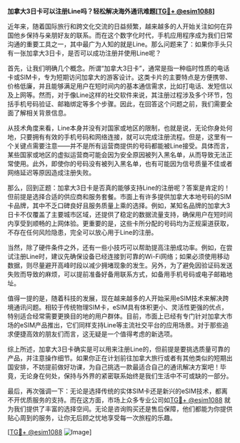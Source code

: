 **加拿大3日卡可以注册Line吗？轻松解决海外通讯难题[[TG💪+ @esim1088](https://t.me/s/esim1088)]**

近年来，随着国际旅行和跨文化交流的日益频繁，越来越多的人开始关注如何在异国他乡保持与亲朋好友的联系。而在这个数字化时代，手机应用程序成为我们日常沟通的重要工具之一，其中最广为人知的就是Line。那么问题来了：如果你手头只有一张加拿大3日卡，是否可以成功注册并使用Line呢？

首先，让我们明确几个概念。所谓“加拿大3日卡”，通常是指一种临时性质的电话卡或SIM卡，专为短期访问加拿大的游客设计。这类卡片的主要特点是方便携带、价格低廉，并且能够满足用户在短时间内的基本通信需求，比如打电话、发短信以及上网等。然而，对于像Line这样的社交软件来说，其注册过程涉及多个环节，包括手机号码验证、邮箱绑定等多个步骤。因此，在回答这个问题之前，我们需要全面了解相关背景信息。

从技术角度来看，Line本身并没有对国家或地区的限制，也就是说，无论你身处何地，只要拥有有效的手机号码和网络连接，就可以完成注册流程。但是，这里有一个关键点需要注意——并不是所有运营商提供的号码都能被Line接受。具体而言，某些国家或地区的虚拟运营商可能会因为安全原因被列入黑名单，从而导致无法正常使用。此外，即使你的号码没有被列入黑名单，也有可能因为信号质量不佳或者网络延迟等原因造成注册失败。

那么，回到正题：加拿大3日卡是否真的能够支持Line的注册呢？答案是肯定的！但前提是选择合适的供应商和服务套餐。市面上有许多提供加拿大本地号码的SIM卡品牌，其中不乏口碑良好且服务质量上乘的选择。例如，某知名品牌的加拿大3日卡不仅覆盖了主要城市区域，还提供了稳定的数据流量支持，确保用户在短时间内享受到顺畅的上网体验。更重要的是，这些卡所分配的号码均为正规渠道获取，不存在任何风险隐患，完全可以放心用于Line的注册。

当然，除了硬件条件之外，还有一些小技巧可以帮助提高注册成功率。例如，在尝试注册Line时，建议先确保设备已经连接到可靠的Wi-Fi网络；如果必须使用移动数据，则尽量避开高峰时段以减少拥堵现象的发生。另外，为了避免因验证码发送失败而导致的麻烦，可以提前准备好备用联系方式，如备用手机号码或电子邮箱地址。

值得一提的是，随着科技的发展，现在越来越多的人开始采用eSIM技术来解决跨境通讯问题。相较于传统物理SIM卡，eSIM具有体积更小、灵活性更强的优点，特别适合经常需要更换目的地的用户群体。目前，市面上已经有专门针对加拿大市场的eSIM产品推出，它们同样支持Line等主流社交平台的应用场景。对于那些追求便捷高效的朋友们而言，这无疑是一个值得考虑的新选项。

综上所述，加拿大3日卡确实是可以用来注册Line的，但前提是要挑选质量可靠的产品，并注意操作细节。如果你正在计划前往加拿大旅行或者有其他类似的短期出国安排，不妨提前做好功课，为自己挑选一款最适合自己的通讯解决方案吧！毕竟，无论身在何处，保持与外界的紧密联系始终是我们生活中不可或缺的一部分。

最后，再次强调一下：无论是选择传统的实体SIM卡还是新兴的eSIM技术，都离不开优质服务的支持。而在这方面，市场上众多专业公司如[TG💪+ @esim1088](https://t.me/s/esim1088) 就为我们提供了丰富的选择空间。无论是咨询购买还是售后保障，他们都能为你提供贴心周到的服务，让你无后顾之忧地享受每一次旅程的乐趣。

[[TG💪+ @esim1088](https://t.me/s/esim1088) ![Image](https://i.postimg.cc/4NQfJmqS/Snipaste-2025-05-13-00-14-12.png)]